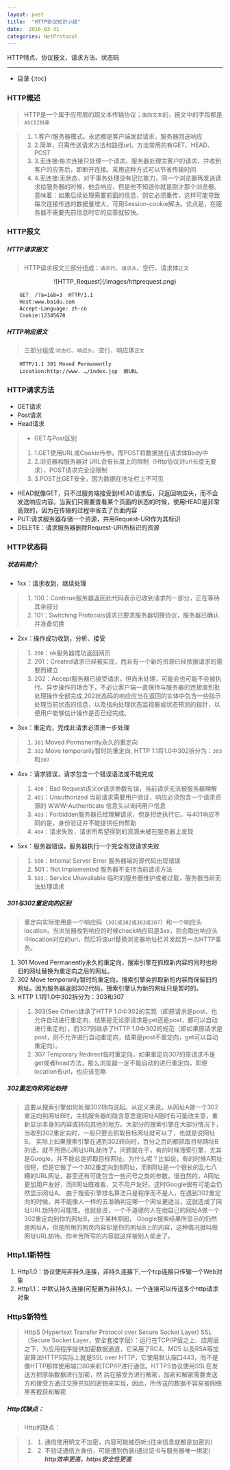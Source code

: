 ```yaml
---
layout: post
title:  "HTTP协议知识小结"
date:  2016-03-31
categories: NetProtocol
---
```


HTTP特点、协议报文、请求方法、状态码

---

- 目录
{:toc}

### HTTP概述 

> HTTP是一个属于应用层的超文本传输协议；`面向文本`的，报文中的字段都是`ASCII码串`

> 1. 1.客户/服务器模式。永远都是客户端发起请求，服务器回送响应
> 2. 2.简单，只需传送请求方法和路径url。方法常用的有GET、HEAD、POST
> 3. 3.无连接:每次连接只处理一个请求。服务器处理完客户的请求，并收到客户的应答后，即断开连接。采用这种方式可以节省传输时间
> 4. 4.无连接:无状态，对于事务处理没有记忆能力，同一个浏览器再发送请求给服务器的时候，他会响应，但是他不知道你就是刚才那个浏览器。意味着：如果后续处理需要前面的信息，则它必须重传，这样可能导致每次连接传送的数据量增大，可用Session-cookie解决。优点是，在服务器不需要先前信息时它的应答就较快。

### HTTP报文 

##### HTTP请求报文

> HTTP请求报文三部分组成：`请求行`、`请求头`、空行、请求体`正文`

<div align=center>
![HTTP_Request](/images/httprequest.png)
</div>

```
	GET  /?a=1&b=3  HTTP/1.1
	Host:www.baidu.com
	Accept-Language: zh-cn 
	Cookie:12345678	
```

##### HTTP响应报文

> 三部分组成:`状态行`、`响应头`、空行、响应体`正文`

```
	HTTP/1.1 301 Moved Permanently 
	Location:http://www. …/index.jsp  新URL
```

### HTTP请求方法

- GET请求
- Post请求
- Head请求
> - GET与Post区别
> 1. 1.GET使用URL或Cookie传参。而POST将数据放在请求体Body中
> 2. 2.浏览器和服务器对 URL会有长度上的限制（Http协议对url长度无要求），POST请求完全没限制
> 3. 3.POST比GET安全，因为数据在地址栏上不可见

- HEAD就像GET，只不过服务端接受到HEAD请求后，只返回响应头，而不会发送响应内容。当我们只需要查看某个页面的状态的时候，使用HEAD是非常高效的，因为在传输的过程中省去了页面内容
- PUT:请求服务器存储一个资源，并用Request-URI作为其标识
- DELETE：请求服务器删除Request-URI所标识的资源

### HTTP状态码

##### 状态码简介

- 1xx：请求收到，继续处理

> 1. 100：Continue服务器返回此代码表示已收到请求的一部分，正在等待其余部分
> 2. 101：Switching Protocols请求已要求服务器切换协议，服务器已确认并准备切换

- 2xx：操作成功收到，分析、接受

> 1. `200`：ok服务器成功返回网页
> 2. 201：Created请求已经被实现，而且有一个新的资源已经依据请求的需要而建立
> 3. 202：Accept服务器已接受请求，但尚未处理，可能会也可能不会被执行。异步操作的场合下，不必让客户端一直保持与服务器的连接直到批处理操作全部完成,202状态码的响应应当在返回的实体中包含一些指示处理当前状态的信息，以及指向处理状态监视器或状态预测的指针，以便用户能够估计操作是否已经完成。

- 3xx：重定向，完成此请求必须进一步处理

> 1. `301` Moved Permanently永久的重定向
> 2. `302` Move temporarily暂时的重定向, HTTP 1.1将1.0中302拆分为：`303`和`307`

- 4xx：请求错误，请求包含一个错误语法或不能完成

> 1. `400`：Bad Request语义or请求参数有误，当前请求无法被服务器理解
> 2. `401`：Unauthorized 当前请求需要用户验证，响应必须包含一个请求资源的 WWW-Authenticate 信息头以询问用户信息
> 3. `403`：Forbidden服务器已经理解请求，但是拒绝执行它。与401响应不同的是，身份验证并不能提供任何帮助
> 4. `404`：请求失败，请求所希望得到的资源未被在服务器上发现

- 5xx：服务器错误，服务器执行一个完全有效请求失败

> 1. `500`：Internal Server Error 服务器端的源代码出现错误
> 2. 501：Not Implemented 服务器不支持当前请求方法
> 3. `503`：Service Unavailable 临时的服务器维护或者过载，服务器当前无法处理请求

##### 301与302重定向的区别

> 重定向实际使用是一个响应码（`301或302或303或307`）和一个响应头location，当浏览器收到响应的时候check响应码是3xx，则会取出响应头中location对应的url，然后将该url替换浏览器地址栏并发起另一次HTTP事务。

1. 301 Moved Permanently永久的重定向，搜索引擎在抓取新内容的同时也将旧的网址替换为重定向之后的网址。
2. 302 Move temporarily暂时的重定向，搜索引擎会抓取新的内容而保留旧的网址。因为服务器返回302代码，搜索引擎认为新的网址只是暂时的。
3. HTTP 1.1将1.0中302拆分为：303和307

> 1. 303(See Other)继承了HTTP 1.0中302的实现（即原请求是post，也允许自动进行重定向，结果是无论原请求是get还是post，都可以自动进行重定向），而307则继承了HTTP 1.0中302的规范（即如果原请求是post，则不允许进行自动重定向，结果是post不重定向，get可以自动重定向）。
> 2. 307 Temporary Redirect临时重定向，如果重定向307的原请求不是get或者head方法，那么浏览器一定不能自动的进行重定向，即便location有url，也应该忽略

##### 302重定向和网址劫持

> 这要从搜索引擎如何处理302转向说起。从定义来说，从网址A做一个302重定向到网址B时，主机服务器的隐含意思是网址A随时有可能改主意，重新显示本身的内容或转向其他的地方。大部分的搜索引擎在大部分情况下，当收到302重定向时，一般只要去抓取目标网址就可以了，也就是说网址B。
实际上如果搜索引擎在遇到302转向时，百分之百的都抓取目标网址B的话，就不用担心网址URL劫持了。问题就在于，有的时候搜索引擎，尤其是Google，并不能总是抓取目标网址。为什么呢？比如说，有的时候A网址很短，但是它做了一个302重定向到B网址，而B网址是一个很长的乱七八糟的URL网址，甚至还有可能包含一些问号之类的参数。很自然的，A网址更加用户友好，而B网址既难看，又不用户友好。这时Google很有可能会仍然显示网址A。
由于搜索引擎排名算法只是程序而不是人，在遇到302重定向的时候，并不能像人一样的去准确判定哪一个网址更适当，这就造成了网址URL劫持的可能性。也就是说，一个不道德的人在他自己的网址A做一个302重定向到你的网址B，出于某种原因， Google搜索结果所显示的仍然是网址A，但是所用的网页内容却是你的网址B上的内容，这种情况就叫做网址URL劫持。你辛苦所写的内容就这样被别人偷走了。

### Http1.1新特性

1. Http1.0：协议使用非持久连接，非持久连接下,一个tcp连接只传输一个Web对象
2. Http1.1：中默认持久连接(可配置为非持久)，一个连接可以传送多个http请求对象

### HttpS新特性

> HttpS (Hypertext Transfer Protocol over Secure Socket Layer)
> SSL（Secure Socket Layer，安全套接字层）：运行在TCP/IP层之上、应用层之下，为应用程序提供加密数据通道，它采用了RC4、MD5 以及RSA等加密算法HTTPS实际上就是SSL over HTTP，它使用默认端口443，而不是像HTTP那样使用端口80来和TCP/IP进行通信。HTTPS协议使用SSL在发送方把原始数据进行加密，然 后在接受方进行解密，加密和解密需要发送方和接受方通过交换共知的密钥来实现，因此，所传送的数据不容易被网络黑客截获和解密

##### Http优缺点：

> Http的缺点：

> 1. 1. 通信使用明文不加密，内容可能被窃听;(往来信息就都是加密的)
> 2. 2. 不验证通信方身份，可能遭到伪装(通过证书与服务器唯一绑定)
> ***http效率更高，https安全性更高***

